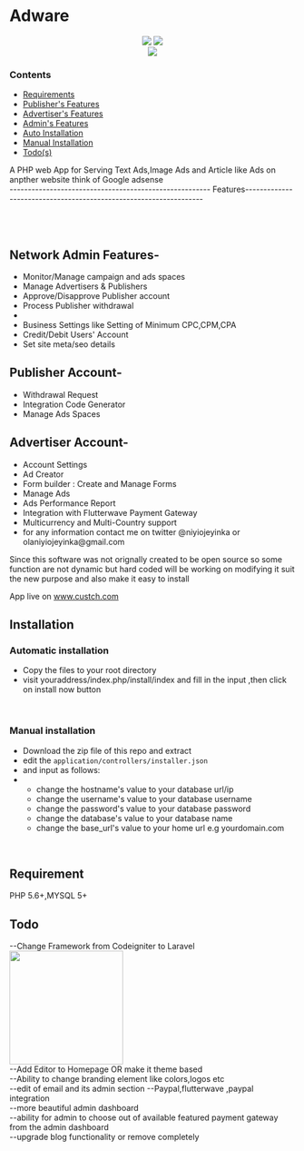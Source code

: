 # Adware

<center>
<span>
<img src="https://img.shields.io/badge/Development-active-green">
<img src="https://img.shields.io/badge/stars-10%2B-orange"></span>

<br>
<img align="center" src="https://res.cloudinary.com/open-source/image/upload/v1594050769/Adware/adware_tyd3b0.png" >
</center>

### Contents

<ul>
<li><a href="#req">Requirements</a></li>
<li><a href="#pub">Publisher's Features</a></li>
<li><a href="#adv">Advertiser's Features</a></li>
<li><a href="#admin">Admin's Features</a></li>
<li><a href="#auto">Auto Installation</a></li>
<li><a href="#manual">Manual Installation</a></li>
<li><a href="#todo">Todo(s)</a></li>

</ul>

A PHP web App for Serving Text Ads,Image Ads and Article like Ads on anpther website think of Google adsense
<br>
------------------------------------------------------- Features------------------------------------------------------------------

<br><br>

<div id="admin">

## Network Admin Features-

<ul>
<li>Monitor/Manage campaign and ads spaces</li>
<li>Manage Advertisers & Publishers</li>
<li>Approve/Disapprove Publisher account</li>
<li>Process Publisher withdrawal <li>
<li>Business Settings like Setting of Minimum CPC,CPM,CPA</li>
<li>Credit/Debit Users' Account</li>
<li>Set site meta/seo details </li>

</ul>
</div>

## Publisher Account-

<ul id="pub">
	<li>Withdrawal Request</li>
<li>Integration Code Generator</li>
<li>Manage Ads Spaces</li>

</ul>

## Advertiser Account-

<ul id="adv">

<li>Account Settings</li>
<li>Ad Creator</li>
<li>Form builder : Create and Manage Forms </li>
<li>Manage Ads</li>
<li>Ads Performance Report </li>
<li>Integration with Flutterwave Payment Gateway</li>
<li>Multicurrency and Multi-Country support</li>
<li>for any information contact me on twitter @niyiojeyinka or olaniyiojeyinka@gmail.com</li>
</ul>

Since this software was not orignally created to be open source so some function are not dynamic but hard coded
will be working on modifying it suit the new purpose and also make it easy to install

App live on www.custch.com

## Installation

### Automatic installation

<ul id="auto">
	<li>Copy the files to your root directory</li>
	<li>visit youraddress/index.php/install/index  and fill in the input ,then click on install now button</li>

</ul>

<br>

### Manual installation

<ul id="manual">
	<li>Download the zip file of this repo and extract</li>
	<li>edit the <code>application/controllers/installer.json</code>  </li>
	<li>and input as follows:</li>
	<li><ul>
<li>change the hostname's value to your database url/ip</li>
<li>change the username's value to your database username</li>
<li>change the password's value to your database password</li>
<li>change the database's value to your database name</li>

<li>change the base_url's value to your home url e.g yourdomain.com</li>
	</ul>
	</li>

</ul>

<br>

## Requirement

<div id="req">

PHP 5.6+,MYSQL 5+

</div>

## Todo

<div id="todo">
--Change Framework from Codeigniter to Laravel
<br>
<img src="https://laravel.com/img/logotype.min.svg" width="200"/>
 <br> 
--Add Editor to Homepage OR make it theme based<br>
--Ability to change branding element like colors,logos etc<br>
--edit of email and its admin section
--Paypal,flutterwave ,paypal integration<br>
--more beautiful admin dashboard<br>
--ability for admin to choose out of available featured payment gateway from the admin dashboard<br>
--upgrade blog functionality or remove completely
</div>
